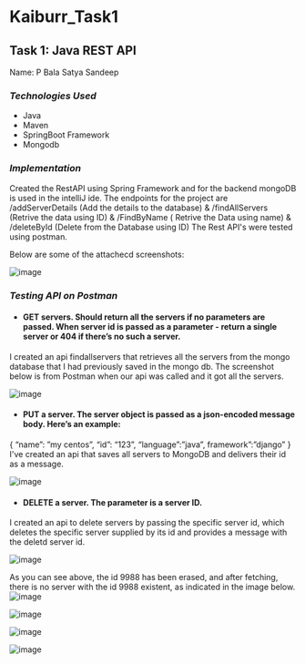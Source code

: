 # Kaiburr_Task1

## Task 1: Java REST API
Name: P Bala Satya Sandeep

### ***Technologies Used***
* Java
* Maven
* SpringBoot Framework
* Mongodb

### ***Implementation***

Created the RestAPI using Spring Framework and for the backend mongoDB is used in the intelliJ ide. The endpoints for the project are /addServerDetails (Add the details to the database) & /findAllServers (Retrive the data using ID) & /FindByName ( Retrive the Data using name) & /deleteById (Delete from the Database using ID) The Rest API's were tested using postman.

Below are some of the attachecd screenshots:

![image](https://user-images.githubusercontent.com/111385394/227744027-a69e8292-fff8-40a5-8f91-1ff6e50acae7.png)

### ***Testing API on Postman***

* #### GET servers. Should return all the servers if no parameters are passed. When server id is passed as a parameter - return a single server or 404 if there’s no such a server.
I created an api findallservers that retrieves all the servers from the mongo database that I had previously saved in the mongo db. The screenshot below is from Postman when our api was called and it got all the servers.

![image](https://user-images.githubusercontent.com/111385394/227744720-711b99f3-b1ad-4c55-acc6-ae2b3bedc1e6.png)

* #### PUT a server. The server object is passed as a json-encoded message body. Here’s an example: 
{ “name”: ”my centos”, 
“id”: “123”, 
“language”:”java”, 
framework”:”django” 
}
I've created an api that saves all servers to MongoDB and delivers their id as a message.

![image](https://user-images.githubusercontent.com/111385394/227744732-bb70f107-12c4-4614-a3bd-afca37c0da3b.png)

* #### DELETE a server. The parameter is a server ID.
I created an api to delete servers by passing the specific server id, which deletes the specific server supplied by its id and provides a message with the deletd server id.

![image](https://user-images.githubusercontent.com/111385394/227744770-09df2f58-e5b6-4095-b93f-660535f3f01f.png)

As you can see above, the id 9988 has been erased, and after fetching, there is no server with the id 9988 existent, as indicated in the image below.
![image](https://user-images.githubusercontent.com/111385394/227744935-1e1eb03b-c69c-48c7-94ab-45d63c408860.png)

![image](https://user-images.githubusercontent.com/111385394/227744783-4338ece2-6b27-4f5c-83de-3b233a61ac9f.png)

![image](https://user-images.githubusercontent.com/111385394/227743180-cabfac56-936e-477c-9a94-69c93ba3d67e.png)

![image](https://user-images.githubusercontent.com/111385394/227744825-1541795e-483c-4e4c-92cb-c57d0e5b558f.png)

